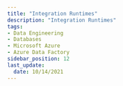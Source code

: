 ```yaml
---
title: "Integration Runtimes"
description: "Integration Runtimes"
tags: 
- Data Engineering
- Databases
- Microsoft Azure
- Azure Data Factory
sidebar_position: 12
last_update:
  date: 10/14/2021
---
```




